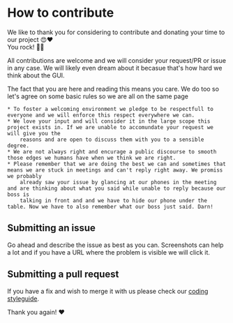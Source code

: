 # How to contribute

We like to thank you for considering to contribute and donating your time to our project :heart_eyes::heart:  
You rock! :rocket::fist:

All contributions are welcome and we will consider your request/PR or issue in any case. We will likely even dream about it becasue that's how hard we think
about the GUI.

The fact that you are here and reading this means you care. We do too so let's agree on some basic rules so we are all on the same page

	* To foster a welcoming environment we pledge to be respectfull to everyone and we will enforce this respect everywhere we can.
	* We love your input and will consider it in the large scope this project exists in. If we are unable to accomundate your request we will give you the
		reasons and are open to discuss them with you to a sensible degree.
	* We are not always right and encurage a public discourse to smooth those edges we humans have when we think we are right.
	* Please remember that we are doing the best we can and sometimes that means we are stuck in meetings and can't reply right away. We promiss we probably
		already saw your issue by glancing at our phones in the meeting and are thinking about what you said while unable to reply because our boss is
		talking in front and and we have to hide our phone under the table. Now we have to also remember what our boss just said. Darn!

## Submitting an issue

Go ahead and describe the issue as best as you can. Screenshots can help a lot and if you have a URL where the problem is visible we will click it.

## Submitting a pull request

If you have a fix and wish to merge it with us please check our [coding styleguide](https://github.com/WestpacCXTeam/GUI-source/wiki/Styleguide).


Thank you again! :heart: